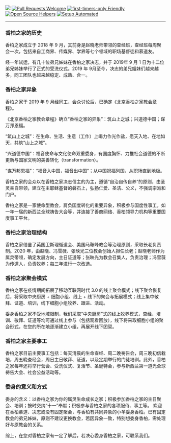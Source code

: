 ![](https://pic.imgdb.cn/item/6294dee30947543129597092.jpg)
[![Pull Requests Welcome](https://img.shields.io/badge/%E2%9C%9F-%E4%B8%BB%E6%97%A5%E8%AF%81%E9%81%93-brightgreen)](https://xbzj123.github.io/Sunday.github.io/)
[![first-timers-only Friendly](https://img.shields.io/badge/%E2%9C%9F-%E6%9F%A5%E7%BB%8F%E5%88%86%E4%BA%AB-yellowgreen)](https://xbzj123.github.io/Bible.github.io/)
[![Open Source Helpers](https://img.shields.io/badge/%E2%9C%9F-%E5%88%9D%E4%BF%A1%E6%A0%BD%E5%9F%B9-orange)](https://xbzj123.github.io/chuxin.github.io/)
[![Setup Automated](https://img.shields.io/badge/%E2%9C%9F-%E5%BB%BA%E8%AE%BE%E4%B8%AD%E2%80%A6%E2%80%A6-blue)]()

---

### 香柏之家的历史
香柏之家成立于 2018 年 9 月，其前身是赵晓老师带领的查经班，查经班每周聚会一次，包括来自工商界、传媒界、学界等七个领域的职场基督徒和慕道友。

经一年试运，有几十位弟兄姊妹在香柏之家决志，并于 2019年 9 月 1 日为十二位弟兄姊妹举行了正式的受洗仪式。2019 年 9月至今，决志的弟兄姐妹们越来越多，同工团队也越来越稳定、成熟、合一。

### 香柏之家异象
香柏之家于 2019 年 9 月经同工、会众讨论后，已确定《北京香柏之家教会章程》。

《北京香柏之家教会章程》确立“香柏之家的异象”：筑山上之城；兴道德中国；谋万邦恩福。

“筑山上之城”：在生命、生活、生意（工作）上竭力作光作盐，愿天入地、在地如天，共筑“山上之城”。

“兴道德中国”：福音使命与文化使命双重委身，有国度胸怀、力推社会道德的不断更新与国家文明的美善转化（transformation）。

“谋万邦恩福”：“福音入中国，福音出中国”；从中国祝福列国，从职场直到地极。

香柏之家的会众以在香柏之家决志信主的为主，遵循“自治自传自养”的原则，由圣灵亲自带领，建立在主耶稣基督的磐石上，弘扬仁爱、圣洁、公义，不强调宗派和门户。

香柏之家是一家使命型教会，肩负国度转化的重要异象，积极参与国度性事工，如一年一届的新西兰全球祷告大会等，并连接了善商网络、香柏领导力机构等重要国度事工平台。

### 香柏之家治理结构
香柏之家借鉴了英国卫斯理循道会、美国马鞍峰教会等治理原则，采取长老负责制。2020 年，由赵晓、冯雪薇、张映光三位教会创始人担任长老；赵晓老师作为属灵带领，确定发展方向，主日证道等；张映光为教会召集人，负责治理；冯雪薇为传道人，负责牧养；每三年进行一次改选。

### 香柏之家聚会模式
香柏之家在疫情期间拓展了移动互联网时代 3.0 的线上聚会模式；线下聚会恢复后，将采取中央厨房 + 细胞小组、线上 + 线下的聚会与拓展模式；线上集中敬拜、证道、培训，线下细胞小组牧养、跟进、活动。

委身香柏之家不受地域限制，我们采取“中央厨房”式的线上牧养模式，查经、培训、敬拜、证道等均可通过线上参与（包括观看回放），线下将采取细胞小组的聚会形式，在您的所在地逐渐建立小组，再展开线下团契。

### 香柏之家主要事工
香柏之家目前主要事工包括：每天清晨的生命查经、周二晚祷告会，周三晚初信栽培，周五晚查经会，周日主日敬拜、证道，以及定期举行的门徒培训。此外，香柏之家每年还将举行营会、受洗仪式、复活节、圣诞特会，参与新西兰第一道光全球祷告大会、社会公益活动等。

### 委身的意义和方式
委身的含义：以香柏之家为你的属灵生命成长之家；积极参加香柏之家的主日聚会、培训；按时交纳“十一”奉献；积极参与香柏之家的各项服侍、事工等。
欢迎在香柏慕道、决志或没有固定聚会，与香柏有共同异象的小羊委身香柏。已有固定教会的弟兄姊妹，原则不建议更换教会，若因异象一致，特别想委身香柏，需处理好与原教会的关系。

综上，在您对香柏之家有一定了解后，若决心委身香柏之家，可联系我们。 
